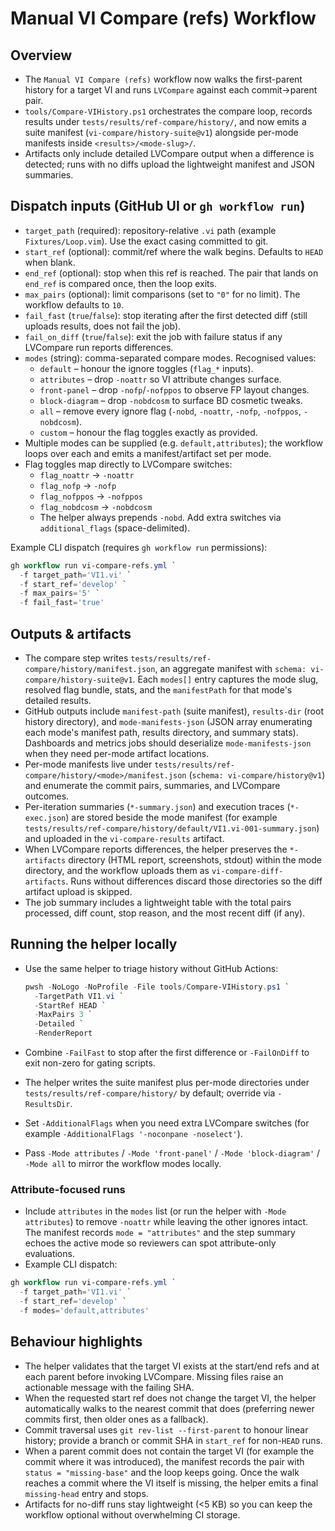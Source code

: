 # Manual VI Compare (refs) Workflow

## Overview

- The `Manual VI Compare (refs)` workflow now walks the first-parent history for a target VI and runs
  `LVCompare` against each commit->parent pair.
- `tools/Compare-VIHistory.ps1` orchestrates the compare loop, records results under
  `tests/results/ref-compare/history/`, and now emits a suite manifest (`vi-compare/history-suite@v1`)
  alongside per-mode manifests inside `<results>/<mode-slug>/`.
- Artifacts only include detailed LVCompare output when a difference is detected; runs with no diffs upload the lightweight
  manifest and JSON summaries.

## Dispatch inputs (GitHub UI or `gh workflow run`)

- `target_path` (required): repository-relative `.vi` path (example `Fixtures/Loop.vim`). Use the exact casing committed
  to git.
- `start_ref` (optional): commit/ref where the walk begins. Defaults to `HEAD` when blank.
- `end_ref` (optional): stop when this ref is reached. The pair that lands on `end_ref` is compared once, then the loop
  exits.
- `max_pairs` (optional): limit comparisons (set to `"0"` for no limit). The workflow defaults to `10`.
- `fail_fast` (`true`/`false`): stop iterating after the first detected diff (still uploads results, does not fail the job).
- `fail_on_diff` (`true`/`false`): exit the job with failure status if any LVCompare run reports differences.
- `modes` (string): comma-separated compare modes. Recognised values:
  - `default` – honour the ignore toggles (`flag_*` inputs).
  - `attributes` – drop `-noattr` so VI attribute changes surface.
  - `front-panel` – drop `-nofp`/`-nofppos` to observe FP layout changes.
  - `block-diagram` – drop `-nobdcosm` to surface BD cosmetic tweaks.
  - `all` – remove every ignore flag (`-nobd`, `-noattr`, `-nofp`, `-nofppos`, `-nobdcosm`).
  - `custom` – honour the flag toggles exactly as provided.
- Multiple modes can be supplied (e.g. `default,attributes`); the workflow loops over each and emits a manifest/artifact
  set per mode.
- Flag toggles map directly to LVCompare switches:
  - `flag_noattr` -> `-noattr`
  - `flag_nofp` -> `-nofp`
  - `flag_nofppos` -> `-nofppos`
  - `flag_nobdcosm` -> `-nobdcosm`
  - The helper always prepends `-nobd`. Add extra switches via `additional_flags` (space-delimited).

Example CLI dispatch (requires `gh workflow run` permissions):

```powershell
gh workflow run vi-compare-refs.yml `
  -f target_path='VI1.vi' `
  -f start_ref='develop' `
  -f max_pairs='5' `
  -f fail_fast='true'
```

## Outputs & artifacts

- The compare step writes `tests/results/ref-compare/history/manifest.json`, an aggregate manifest with
  `schema: vi-compare/history-suite@v1`. Each `modes[]` entry captures the mode slug, resolved flag bundle,
  stats, and the `manifestPath` for that mode's detailed results.
- GitHub outputs include `manifest-path` (suite manifest), `results-dir` (root history directory), and
  `mode-manifests-json` (JSON array enumerating each mode's manifest path, results directory, and summary stats).
  Dashboards and metrics jobs should deserialize `mode-manifests-json` when they need per-mode artifact locations.
- Per-mode manifests live under `tests/results/ref-compare/history/<mode>/manifest.json`
  (`schema: vi-compare/history@v1`) and enumerate the commit pairs, summaries, and LVCompare outcomes.
- Per-iteration summaries (`*-summary.json`) and execution traces (`*-exec.json`) are stored beside the mode manifest
  (for example `tests/results/ref-compare/history/default/VI1.vi-001-summary.json`) and uploaded in the
  `vi-compare-results` artifact.
- When LVCompare reports differences, the helper preserves the `*-artifacts` directory (HTML report, screenshots, stdout)
  within the mode directory, and the workflow uploads them as `vi-compare-diff-artifacts`. Runs without differences discard those directories so the
  diff artifact upload is skipped.
- The job summary includes a lightweight table with the total pairs processed, diff count, stop reason, and the most
  recent diff (if any).

## Running the helper locally

- Use the same helper to triage history without GitHub Actions:

  ```powershell
  pwsh -NoLogo -NoProfile -File tools/Compare-VIHistory.ps1 `
    -TargetPath VI1.vi `
    -StartRef HEAD `
    -MaxPairs 3 `
    -Detailed `
    -RenderReport
  ```

- Combine `-FailFast` to stop after the first difference or `-FailOnDiff` to exit non-zero for gating scripts.
- The helper writes the suite manifest plus per-mode directories under `tests/results/ref-compare/history/` by default;
  override via `-ResultsDir`.
- Set `-AdditionalFlags` when you need extra LVCompare switches (for example `-AdditionalFlags '-noconpane -noselect'`).
- Pass `-Mode attributes` / `-Mode 'front-panel'` / `-Mode 'block-diagram'` / `-Mode all` to mirror the workflow modes locally.

### Attribute-focused runs

- Include `attributes` in the `modes` list (or run the helper with `-Mode attributes`) to remove `-noattr` while leaving
  the other ignores intact. The manifest records `mode = "attributes"` and the step summary echoes the active mode so
  reviewers can spot attribute-only evaluations.
- Example CLI dispatch:

```powershell
gh workflow run vi-compare-refs.yml `
  -f target_path='VI1.vi' `
  -f start_ref='develop' `
  -f modes='default,attributes'
```

## Behaviour highlights

- The helper validates that the target VI exists at the start/end refs and at each parent before invoking LVCompare.
  Missing files raise an actionable message with the failing SHA.
- When the requested start ref does not change the target VI, the helper automatically walks to the nearest commit that
  does (preferring newer commits first, then older ones as a fallback).
- Commit traversal uses `git rev-list --first-parent` to honour linear history; provide a branch or commit SHA in
  `start_ref` for non-`HEAD` runs.
- When a parent commit does not contain the target VI (for example the commit where it was introduced), the manifest
  records the pair with `status = "missing-base"` and the loop keeps going. Once the walk reaches a commit where the VI
  itself is missing, the helper emits a final `missing-head` entry and stops.
- Artifacts for no-diff runs stay lightweight (<5 KB) so you can keep the workflow optional without overwhelming CI
  storage.

